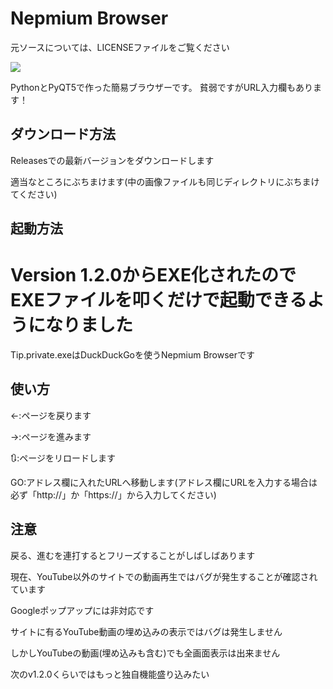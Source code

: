 # Nepmium Browser
元ソースについては、LICENSEファイルをご覧ください

<img src="https://cdn.discordapp.com/attachments/967750417104642048/997995323085553724/unknown.png">

PythonとPyQT5で作った簡易ブラウザーです。
貧弱ですがURL入力欄もあります！

## ダウンロード方法

Releasesでの最新バージョンをダウンロードします

適当なところにぶちまけます(中の画像ファイルも同じディレクトリにぶちまけてください)

## 起動方法

# Version 1.2.0からEXE化されたのでEXEファイルを叩くだけで起動できるようになりました

Tip.private.exeはDuckDuckGoを使うNepmium Browserです

## 使い方

←:ページを戻ります

→:ページを進みます

🔃:ページをリロードします

GO:アドレス欄に入れたURLへ移動します(アドレス欄にURLを入力する場合は必ず「http://」か「https://」から入力してください)

## 注意

戻る、進むを連打するとフリーズすることがしばしばあります

現在、YouTube以外のサイトでの動画再生ではバグが発生することが確認されています

Googleポップアップには非対応です

サイトに有るYouTube動画の埋め込みの表示ではバグは発生しません

しかしYouTubeの動画(埋め込みも含む)でも全画面表示は出来ません

次のv1.2.0くらいではもっと独自機能盛り込みたい
